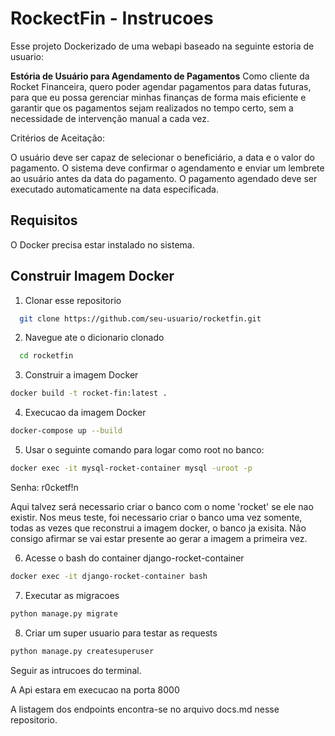 # RockectFin - Instrucoes

Esse projeto Dockerizado de uma webapi baseado na seguinte estoria de usuario:

**Estória de Usuário para Agendamento de Pagamentos**
Como cliente da Rocket Financeira, quero poder agendar pagamentos para datas futuras, para que eu possa gerenciar minhas finanças de forma mais eficiente e garantir que os pagamentos sejam realizados no tempo certo, sem a necessidade de intervenção manual a cada vez.

Critérios de Aceitação:

O usuário deve ser capaz de selecionar o beneficiário, a data e o valor do pagamento.
O sistema deve confirmar o agendamento e enviar um lembrete ao usuário antes da data do pagamento.
O pagamento agendado deve ser executado automaticamente na data especificada.

## Requisitos
O Docker precisa estar instalado no sistema.

## Construir Imagem Docker
1. Clonar esse repositorio
 ```bash
   git clone https://github.com/seu-usuario/rocketfin.git
   ```
2. Navegue ate o dicionario clonado
 ```bash
   cd rocketfin
   ```
3. Construir a imagem Docker
```bash
docker build -t rocket-fin:latest .
```

4. Execucao da imagem Docker
```bash
docker-compose up --build
```

5. Usar o seguinte comando para logar como root no banco:
```bash
docker exec -it mysql-rocket-container mysql -uroot -p
```
Senha: r0cketf!n


Aqui talvez será necessario criar o banco com o nome 'rocket' se ele nao existir.
Nos meus teste, foi necessario criar o banco uma vez somente, todas as vezes que reconstrui a imagem docker, o banco ja exisita. Não consigo afirmar se vai estar presente ao gerar a imagem a primeira vez.



6. Acesse o bash do container django-rocket-container
```bash
docker exec -it django-rocket-container bash
```

7. Executar as migracoes
```bash
python manage.py migrate

```

8. Criar um super usuario para testar as requests
```bash
python manage.py createsuperuser
```
Seguir as intrucoes do terminal.




A Api estara em execucao na porta 8000

A listagem dos endpoints encontra-se no arquivo docs.md nesse repositorio.